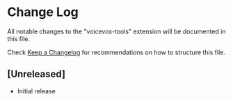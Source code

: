 # Change Log

All notable changes to the "voicevox-tools" extension will be documented in this file.

Check [Keep a Changelog](http://keepachangelog.com/) for recommendations on how to structure this file.

## [Unreleased]

- Initial release